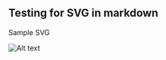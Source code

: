 ## Testing for SVG in markdown

Sample SVG 

![Alt text](http://www.petercollingridge.co.uk/sites/files/peter/star.svg "sample")

